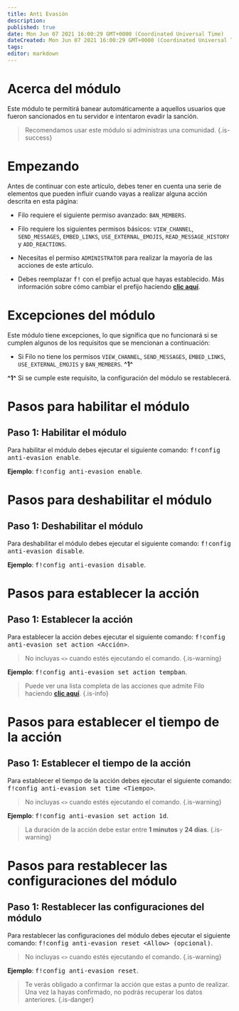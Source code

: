 ```yaml
---
title: Anti Evasión
description:
published: true
date: Mon Jun 07 2021 16:00:29 GMT+0000 (Coordinated Universal Time)
dateCreated: Mon Jun 07 2021 16:00:29 GMT+0000 (Coordinated Universal Time)
tags:
editor: markdown
---
```


# Acerca del módulo

Este módulo te permitirá banear automáticamente a aquellos usuarios que fueron sancionados en tu servidor e intentaron evadir la sanción.

> Recomendamos usar este módulo si administras una comunidad.
{.is-success}

# Empezando

Antes de continuar con este artículo, debes tener en cuenta una serie de elementos que pueden influir cuando vayas a realizar alguna acción descrita en esta página:

- Filo requiere el siguiente permiso avanzado: ``BAN_MEMBERS``.

- Filo requiere los siguientes permisos básicos: ``VIEW_CHANNEL``, ``SEND_MESSAGES``, ``EMBED_LINKS``, ``USE_EXTERNAL_EMOJIS``, ``READ_MESSAGE_HISTORY`` y ``ADD_REACTIONS``.

- Necesitas el permiso ``ADMINISTRATOR`` para realizar la mayoría de las acciones de este artículo.

- Debes reemplazar <kbd>f!</kbd> con el prefijo actual que hayas establecido. Más información sobre cómo cambiar el prefijo haciendo **[clic aquí](es/modules/prefix)**.

# Excepciones del módulo

Este módulo tiene excepciones, lo que significa que no funcionará si se cumplen algunos de los requisitos que se mencionan a continuación:

- Si Filo no tiene los permisos ``VIEW_CHANNEL``, ``SEND_MESSAGES``, ``EMBED_LINKS``, ``USE_EXTERNAL_EMOJIS`` y ``BAN_MEMBERS``. **^1^**

**^1^** Si se cumple este requisito, la configuración del módulo se restablecerá.

# Pasos para habilitar el módulo

## **Paso 1**: Habilitar el módulo

Para habilitar el módulo debes ejecutar el siguiente comando: <kbd>f!config anti-evasion enable</kbd>.

**Ejemplo**: <kbd>f!config anti-evasion enable</kbd>.

# Pasos para deshabilitar el módulo

## **Paso 1**: Deshabilitar el módulo

Para deshabilitar el módulo debes ejecutar el siguiente comando: <kbd>f!config anti-evasion disable</kbd>.

**Ejemplo**: <kbd>f!config anti-evasion disable</kbd>.

# Pasos para establecer la acción

## **Paso 1**: Establecer la acción

Para establecer la acción debes ejecutar el siguiente comando: <kbd>f!config anti-evasion set action \<Acción></kbd>.

> No incluyas ``<>`` cuando estés ejecutando el comando.
{.is-warning}

**Ejemplo**: <kbd>f!config anti-evasion set action tempban</kbd>.

> Puede ver una lista completa de las acciones que admite Filo haciendo **[clic aquí](/es/modules/anti-evasion/actions)**.
{.is-info}

# Pasos para establecer el tiempo de la acción

## **Paso 1**: Establecer el tiempo de la acción

Para establecer el tiempo de la acción debes ejecutar el siguiente comando: <kbd>f!config anti-evasion set time \<Tiempo></kbd>.

> No incluyas ``<>`` cuando estés ejecutando el comando.
{.is-warning}

**Ejemplo**: <kbd>f!config anti-evasion set action 1d</kbd>.

> La duración de la acción debe estar entre **1 minutos** y **24 dias**.
{.is-warning}

# Pasos para restablecer las configuraciones del módulo

## **Paso 1**: Restablecer las configuraciones del módulo

Para restablecer las configuraciones del módulo debes ejecutar el siguiente comando: <kbd>f!config anti-evasion reset \<Allow> (opcional)</kbd>.

> No incluyas ``<>`` cuando estés ejecutando el comando.
{.is-warning}

**Ejemplo**: <kbd>f!config anti-evasion reset</kbd>.

> Te verás obligado a confirmar la acción que estas a punto de realizar. Una vez la hayas confirmado, no podrás recuperar los datos anteriores.
{.is-danger}
